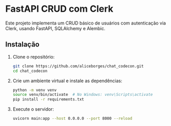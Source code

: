 # FastAPI CRUD com Clerk

Este projeto implementa um CRUD básico de usuários com autenticação via Clerk, usando FastAPI, SQLAlchemy e Alembic.

## Instalação
1. Clone o repositório:
   ```sh
   git clone https://github.com/aliceborges/chat_codecon.git
   cd chat_codecon
   ```

2. Crie um ambiente virtual e instale as dependências:
   ```sh
   python -m venv venv
   source venv/bin/activate  # No Windows: venv\Scripts\activate
   pip install -r requirements.txt
   ```

3. Execute o servidor:
   ```sh
   uvicorn main:app --host 0.0.0.0 --port 8000 --reload
   ```
